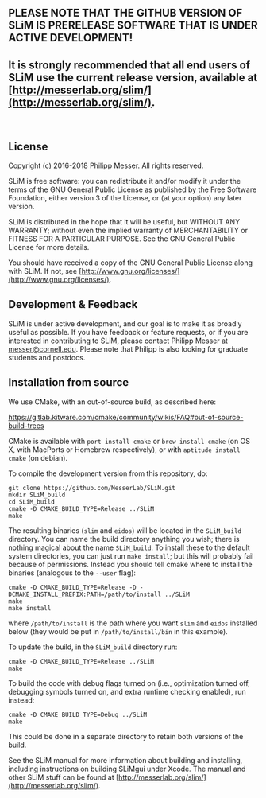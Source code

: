 PLEASE NOTE THAT THE GITHUB VERSION OF SLiM IS PRERELEASE SOFTWARE THAT IS UNDER ACTIVE DEVELOPMENT!
---------------------------------------------------------------------------------------------
It is strongly recommended that all end users of SLiM use the current release version, available at [http://messerlab.org/slim/](http://messerlab.org/slim/).
---------------------------------------------------------------------------------------------
 

License
----------

Copyright (c) 2016-2018 Philipp Messer.  All rights reserved.

SLiM is free software: you can redistribute it and/or modify it under the terms of the GNU General Public License as published by the Free Software Foundation, either version 3 of the License, or (at your option) any later version.

SLiM is distributed in the hope that it will be useful, but WITHOUT ANY WARRANTY; without even the implied warranty of MERCHANTABILITY or FITNESS FOR A PARTICULAR PURPOSE.  See the GNU General Public License for more details.

You should have received a copy of the GNU General Public License along with SLiM.  If not, see [http://www.gnu.org/licenses/](http://www.gnu.org/licenses/).


Development & Feedback
-----------------------------------
SLiM is under active development, and our goal is to make it as broadly useful as possible.  If you have feedback or feature requests, or if you are interested in contributing to SLiM, please contact Philipp Messer at [messer@cornell.edu](mailto:messer@cornell.edu). Please note that Philipp is also looking for graduate students and postdocs.


Installation from source
----------------------------------

We use CMake, with an out-of-source build, as described here:

https://gitlab.kitware.com/cmake/community/wikis/FAQ#out-of-source-build-trees

CMake is available with `port install cmake` or `brew install cmake` (on OS X, with MacPorts or Homebrew respectively), or with `aptitude install cmake` (on debian).

To compile the development version from this repository, do:

	git clone https://github.com/MesserLab/SLiM.git
	mkdir SLiM_build
	cd SLiM_build
	cmake -D CMAKE_BUILD_TYPE=Release ../SLiM
	make

The resulting binaries (`slim` and `eidos`) will be located in the `SLiM_build` directory.
You can name the build directory anything you wish; there is nothing magical about the name `SLiM_build`.
To install these to the default system directories, you can just run `make install`;
but this will probably fail because of permissions. Instead you should tell cmake where to install the binaries
(analogous to the `--user` flag):

	cmake -D CMAKE_BUILD_TYPE=Release -D -DCMAKE_INSTALL_PREFIX:PATH=/path/to/install ../SLiM
	make
    make install

where `/path/to/install` is the path where you want `slim` and `eidos` installed below (they would be put in `/path/to/install/bin` in this example).

To update the build, in the `SLiM_build` directory run:

	cmake -D CMAKE_BUILD_TYPE=Release ../SLiM
	make

To build the code with debug flags turned on (i.e., optimization turned off, debugging symbols turned on, and extra runtime checking enabled), run instead:

	cmake -D CMAKE_BUILD_TYPE=Debug ../SLiM
	make

This could be done in a separate directory to retain both versions of the build.

See the SLiM manual for more information about building and installing, including instructions on building SLiMgui under Xcode.  The manual and other SLiM stuff can be found at [http://messerlab.org/slim/](http://messerlab.org/slim/).
